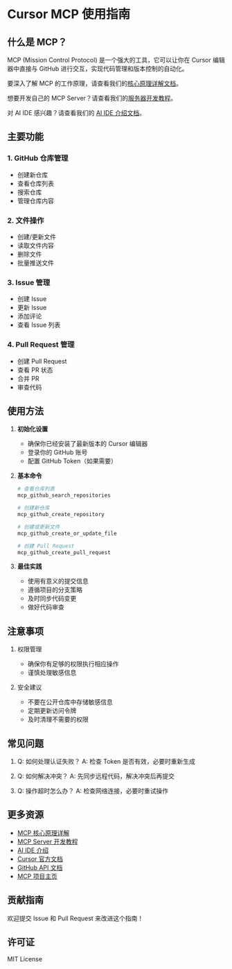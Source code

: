 # Cursor MCP 使用指南

## 什么是 MCP？

MCP (Mission Control Protocol) 是一个强大的工具，它可以让你在 Cursor 编辑器中直接与 GitHub 进行交互，实现代码管理和版本控制的自动化。

要深入了解 MCP 的工作原理，请查看我们的[核心原理详解文档](docs/mcp-core-principles.md)。

想要开发自己的 MCP Server？请查看我们的[服务器开发教程](docs/mcp-server-development-guide.md)。

对 AI IDE 感兴趣？请查看我们的 [AI IDE 介绍文档](docs/ai-ide-introduction.md)。

## 主要功能

### 1. GitHub 仓库管理
- 创建新仓库
- 查看仓库列表
- 搜索仓库
- 管理仓库内容

### 2. 文件操作
- 创建/更新文件
- 读取文件内容
- 删除文件
- 批量推送文件

### 3. Issue 管理
- 创建 Issue
- 更新 Issue
- 添加评论
- 查看 Issue 列表

### 4. Pull Request 管理
- 创建 Pull Request
- 查看 PR 状态
- 合并 PR
- 审查代码

## 使用方法

1. **初始化设置**
   - 确保你已经安装了最新版本的 Cursor 编辑器
   - 登录你的 GitHub 账号
   - 配置 GitHub Token（如果需要）

2. **基本命令**
   ```bash
   # 查看仓库列表
   mcp_github_search_repositories

   # 创建新仓库
   mcp_github_create_repository

   # 创建或更新文件
   mcp_github_create_or_update_file

   # 创建 Pull Request
   mcp_github_create_pull_request
   ```

3. **最佳实践**
   - 使用有意义的提交信息
   - 遵循项目的分支策略
   - 及时同步代码变更
   - 做好代码审查

## 注意事项

1. 权限管理
   - 确保你有足够的权限执行相应操作
   - 谨慎处理敏感信息

2. 安全建议
   - 不要在公开仓库中存储敏感信息
   - 定期更新访问令牌
   - 及时清理不需要的权限

## 常见问题

1. Q: 如何处理认证失败？
   A: 检查 Token 是否有效，必要时重新生成

2. Q: 如何解决冲突？
   A: 先同步远程代码，解决冲突后再提交

3. Q: 操作超时怎么办？
   A: 检查网络连接，必要时重试操作

## 更多资源

- [MCP 核心原理详解](docs/mcp-core-principles.md)
- [MCP Server 开发教程](docs/mcp-server-development-guide.md)
- [AI IDE 介绍](docs/ai-ide-introduction.md)
- [Cursor 官方文档](https://cursor.sh/)
- [GitHub API 文档](https://docs.github.com/en/rest)
- [MCP 项目主页](https://github.com/mogewcy/test2025)

## 贡献指南

欢迎提交 Issue 和 Pull Request 来改进这个指南！

## 许可证

MIT License